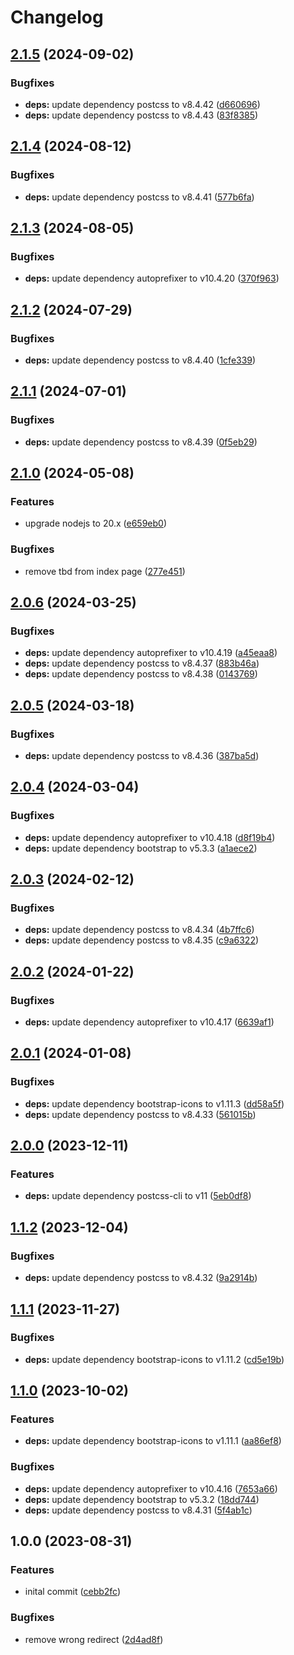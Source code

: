 # Changelog

## [2.1.5](https://github.com/cloudhippie/website/compare/v2.1.4...v2.1.5) (2024-09-02)


### Bugfixes

* **deps:** update dependency postcss to v8.4.42 ([d660696](https://github.com/cloudhippie/website/commit/d66069695a1d4f49abf8d68c8bad68c6df73f159))
* **deps:** update dependency postcss to v8.4.43 ([83f8385](https://github.com/cloudhippie/website/commit/83f838531088d9d0722d0646e27ca53e763d4d89))

## [2.1.4](https://github.com/cloudhippie/website/compare/v2.1.3...v2.1.4) (2024-08-12)


### Bugfixes

* **deps:** update dependency postcss to v8.4.41 ([577b6fa](https://github.com/cloudhippie/website/commit/577b6fa6aea2a7d4a602be48cbffe2d332542bc5))

## [2.1.3](https://github.com/cloudhippie/website/compare/v2.1.2...v2.1.3) (2024-08-05)


### Bugfixes

* **deps:** update dependency autoprefixer to v10.4.20 ([370f963](https://github.com/cloudhippie/website/commit/370f96389dbe738d3132cf984d8064ef8bc7fa6c))

## [2.1.2](https://github.com/cloudhippie/website/compare/v2.1.1...v2.1.2) (2024-07-29)


### Bugfixes

* **deps:** update dependency postcss to v8.4.40 ([1cfe339](https://github.com/cloudhippie/website/commit/1cfe339b391ffe2b948030f21f69e917155bb6a6))

## [2.1.1](https://github.com/cloudhippie/website/compare/v2.1.0...v2.1.1) (2024-07-01)


### Bugfixes

* **deps:** update dependency postcss to v8.4.39 ([0f5eb29](https://github.com/cloudhippie/website/commit/0f5eb29e0aa23dbbdeac14d87cbee6c1ab49b58c))

## [2.1.0](https://github.com/cloudhippie/website/compare/v2.0.6...v2.1.0) (2024-05-08)


### Features

* upgrade nodejs to 20.x ([e659eb0](https://github.com/cloudhippie/website/commit/e659eb09674d17f424df945c871fe976b45ee3ed))


### Bugfixes

* remove tbd from index page ([277e451](https://github.com/cloudhippie/website/commit/277e451f8e4748d205b6852aaabc903f13a7603e))

## [2.0.6](https://github.com/cloudhippie/website/compare/v2.0.5...v2.0.6) (2024-03-25)


### Bugfixes

* **deps:** update dependency autoprefixer to v10.4.19 ([a45eaa8](https://github.com/cloudhippie/website/commit/a45eaa87b562410e107e813393d5d71b79a85642))
* **deps:** update dependency postcss to v8.4.37 ([883b46a](https://github.com/cloudhippie/website/commit/883b46a28de54c9df8ca63378cf8b40a5708798e))
* **deps:** update dependency postcss to v8.4.38 ([0143769](https://github.com/cloudhippie/website/commit/0143769d2dfb6f001ccc8540938bd93c8abbeec7))

## [2.0.5](https://github.com/cloudhippie/website/compare/v2.0.4...v2.0.5) (2024-03-18)


### Bugfixes

* **deps:** update dependency postcss to v8.4.36 ([387ba5d](https://github.com/cloudhippie/website/commit/387ba5d9fb48041a2db93485557ded62e2228ea3))

## [2.0.4](https://github.com/cloudhippie/website/compare/v2.0.3...v2.0.4) (2024-03-04)


### Bugfixes

* **deps:** update dependency autoprefixer to v10.4.18 ([d8f19b4](https://github.com/cloudhippie/website/commit/d8f19b45c7e9804a2fd775d5f0e0c4a0081dae60))
* **deps:** update dependency bootstrap to v5.3.3 ([a1aece2](https://github.com/cloudhippie/website/commit/a1aece276e5fd900995e237c515b0362a3a6bc09))

## [2.0.3](https://github.com/cloudhippie/website/compare/v2.0.2...v2.0.3) (2024-02-12)


### Bugfixes

* **deps:** update dependency postcss to v8.4.34 ([4b7ffc6](https://github.com/cloudhippie/website/commit/4b7ffc63e2957e814738626d898f6e48e9e67156))
* **deps:** update dependency postcss to v8.4.35 ([c9a6322](https://github.com/cloudhippie/website/commit/c9a632272ec83fc51da3da1253d889dd4d86ca67))

## [2.0.2](https://github.com/cloudhippie/website/compare/v2.0.1...v2.0.2) (2024-01-22)


### Bugfixes

* **deps:** update dependency autoprefixer to v10.4.17 ([6639af1](https://github.com/cloudhippie/website/commit/6639af185c49d15bba102e7ce326c50c95a8b8c3))

## [2.0.1](https://github.com/cloudhippie/website/compare/v2.0.0...v2.0.1) (2024-01-08)


### Bugfixes

* **deps:** update dependency bootstrap-icons to v1.11.3 ([dd58a5f](https://github.com/cloudhippie/website/commit/dd58a5ff8c34221890dfc40b1f097b0ef60db2df))
* **deps:** update dependency postcss to v8.4.33 ([561015b](https://github.com/cloudhippie/website/commit/561015be19cbff57cb0f0cf81fb890ae0fc49c84))

## [2.0.0](https://github.com/cloudhippie/website/compare/v1.1.2...v2.0.0) (2023-12-11)


### Features

* **deps:** update dependency postcss-cli to v11 ([5eb0df8](https://github.com/cloudhippie/website/commit/5eb0df85c161e4e2ba1b75f3eda68738767f7edb))

## [1.1.2](https://github.com/cloudhippie/website/compare/v1.1.1...v1.1.2) (2023-12-04)


### Bugfixes

* **deps:** update dependency postcss to v8.4.32 ([9a2914b](https://github.com/cloudhippie/website/commit/9a2914bcb7b53c7d7594531b02ac006873c3fdc7))

## [1.1.1](https://github.com/cloudhippie/website/compare/v1.1.0...v1.1.1) (2023-11-27)


### Bugfixes

* **deps:** update dependency bootstrap-icons to v1.11.2 ([cd5e19b](https://github.com/cloudhippie/website/commit/cd5e19b4b427e950d327e5d0d78223fc6f306430))

## [1.1.0](https://github.com/cloudhippie/website/compare/v1.0.0...v1.1.0) (2023-10-02)


### Features

* **deps:** update dependency bootstrap-icons to v1.11.1 ([aa86ef8](https://github.com/cloudhippie/website/commit/aa86ef896d817e3acccd8262a56d543c930e48b0))


### Bugfixes

* **deps:** update dependency autoprefixer to v10.4.16 ([7653a66](https://github.com/cloudhippie/website/commit/7653a66383922d3521d94da7ea9b5f5dcbf18127))
* **deps:** update dependency bootstrap to v5.3.2 ([18dd744](https://github.com/cloudhippie/website/commit/18dd744b5a6fd5a091164a316150a722f98f641d))
* **deps:** update dependency postcss to v8.4.31 ([5f4ab1c](https://github.com/cloudhippie/website/commit/5f4ab1c767059abb98b05431ec38977205123045))

## 1.0.0 (2023-08-31)


### Features

* inital commit ([cebb2fc](https://github.com/cloudhippie/website/commit/cebb2fc30bb489324dda2b295e84aeff0a392561))


### Bugfixes

* remove wrong redirect ([2d4ad8f](https://github.com/cloudhippie/website/commit/2d4ad8f21e505f418b888d6d57a6c930e84bff38))

